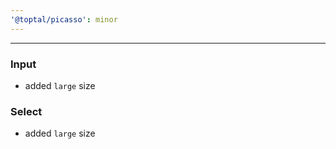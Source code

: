 ```yaml
---
'@toptal/picasso': minor
---
```


---
### Input

- added `large` size

### Select

- added `large` size
